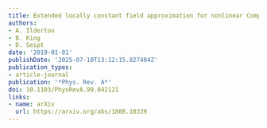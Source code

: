 ```yaml
---
title: Extended locally constant field approximation for nonlinear Compton scattering
authors:
- A. Ilderton
- B. King
- D. Seipt
date: '2019-01-01'
publishDate: '2025-07-10T13:12:15.827404Z'
publication_types:
- article-journal
publication: '*Phys. Rev. A*'
doi: 10.1103/PhysRevA.99.042121
links:
- name: arXiv
  url: https://arxiv.org/abs/1808.10339
---
```

